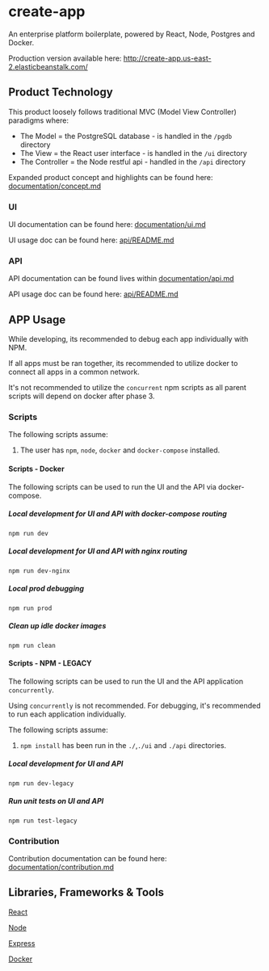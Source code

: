 # create-app

An enterprise platform boilerplate, powered by React, Node, Postgres and Docker.

Production version available here: http://create-app.us-east-2.elasticbeanstalk.com/

## Product Technology

This product loosely follows traditional MVC (Model View Controller) paradigms where:
   - The Model = the PostgreSQL database - is handled in the `/pgdb` directory
   - The View = the React user interface - is handled in the `/ui` directory
   - The Controller = the Node restful api  - handled in the `/api` directory

Expanded product concept and highlights can be found here: [documentation/concept.md](https://github.com/escobard/create-app/blob/master/documentation/concept.md)

### UI

UI documentation can be found here: [documentation/ui.md](https://github.com/escobard/create-app/blob/master/documentation/ui.md)

UI usage doc can be found here: [api/README.md](https://github.com/escobard/create-app/blob/master/ui/README.md)

### API 

API documentation can be found lives within [documentation/api.md](https://github.com/escobard/create-app/blob/master/documentation/api.md)

API usage doc can be found here: [api/README.md](https://github.com/escobard/create-app/blob/master/api/README.md)

## APP Usage

While developing, its recommended to debug each app individually with NPM.

If all apps must be ran together, its recommended to utilize docker to connect all apps in a common network.

It's not recommended to utilize the `concurrent` npm scripts as all parent scripts will depend on docker after phase 3.

### Scripts

The following scripts assume:

1) The user has `npm`, `node`, `docker` and `docker-compose` installed.

#### Scripts - Docker

The following scripts can be used to run the UI and the API via docker-compose.

##### Local development for UI and API with docker-compose routing

`npm run dev`

##### Local development for UI and API with nginx routing

`npm run dev-nginx`

##### Local prod debugging

`npm run prod`

##### Clean up idle docker images

`npm run clean`

#### Scripts - NPM - LEGACY

The following scripts can be used to run the UI and the API application `concurrently`. 

Using `concurrently` is not recommended. For debugging, it's recommended to run each application individually.


The following scripts assume:

1. `npm install` has been run in the `./`,`./ui` and `./api` directories.

##### Local development for UI and API

`npm run dev-legacy`

##### Run unit tests on UI and API

`npm run test-legacy`

### Contribution

Contribution documentation can be found here: [documentation/contribution.md](https://github.com/escobard/create-app/blob/master/documentation/contribution.md)

## Libraries, Frameworks & Tools

[React](https://reactjs.org/)

[Node](https://nodejs.org/en/)

[Express](https://expressjs.com/)

[Docker](https://www.docker.com/)

